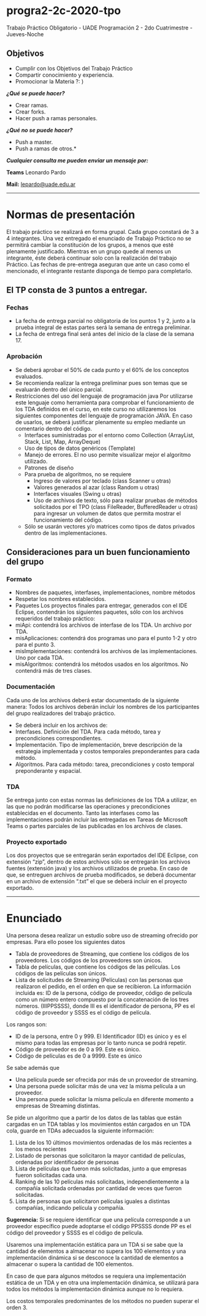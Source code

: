 # progra2-2c-2020-tpo
Trabajo Práctico Obligatorio - UADE Programación 2 - 2do Cuatrimestre - Jueves-Noche

## Objetivos

- Cumplir con los Objetivos del Trabajo Práctico
- Compartir conocimiento y experiencia.
- Promocionar la Materia ?: )


_**¿Qué se puede hacer?**_

- Crear ramas.
- Crear forks.
- Hacer push a ramas personales.


_**¿Qué no se puede hacer?**_

- Push a master.
- Push a ramas de otros.*

_**Cualquier consulta me pueden enviar un mensaje por:**_

**Teams** Leonardo Pardo

**Mail:** lepardo@uade.edu.ar

<hr>

# Normas de presentación
El trabajo práctico se realizará en forma grupal. Cada grupo constará de 3 a 4 integrantes.
Una vez entregado el enunciado de Trabajo Práctico no se permitirá cambiar la constitución de los grupos, a menos que esté plenamente justificado. Mientras en un grupo quede al menos un integrante, éste deberá continuar solo con la realización del trabajo Práctico. Las fechas de pre-entrega aseguran que ante un caso como el mencionado, el integrante restante disponga de tiempo para completarlo. 

## El TP consta de 3 puntos a entregar.

### Fechas
- La fecha de entrega parcial no obligatoria de los puntos 1 y 2, junto a la prueba integral de estas partes será la semana de entrega preliminar.
- La fecha de entrega final será antes del inicio de la clase de la semana 17.

### Aprobación
- Se deberá aprobar el 50% de cada punto y el 60% de los conceptos evaluados.
- Se recomienda realizar la entrega preliminar pues son temas que se evaluarán dentro del único parcial.
- Restricciones del uso del lenguaje de programación java
Por utilizarse este lenguaje como herramienta para comprobar el funcionamiento de los TDA definidos en el curso, en este curso no utilizaremos los siguientes componentes del lenguaje de programación JAVA. En caso de usarlos, se deberá justificar plenamente su empleo mediante un comentario dentro del código.
	- Interfaces suministradas por el entorno como Collection (ArrayList, Stack, List, Map, ArrayDeque)
	- Uso de tipos de datos genéricos (Template)
	- Manejo de errores. El no uso permite visualizar mejor el algoritmo utilizado.
	- Patrones de diseño
	- Para prueba de algoritmos, no se requiere
		- Ingreso de valores por teclado (class Scanner u otras)
		- Valores generados al azar (class Random u otras)
		- Interfaces visuales (Swing u otras)
		- Uso de archivos de texto, sólo para realizar pruebas de métodos solicitados por el TPO (class FileReader, BufferedReader u otras) para ingresar un volumen de datos que permita mostrar el funcionamiento del código.
	- Sólo se usarán vectores y/o matrices como tipos de datos privados dentro de las implementaciones.

## Consideraciones para un buen funcionamiento del grupo

### Formato
- Nombres de paquetes, interfases, implementaciones, nombre métodos
- Respetar los nombres establecidos.
- Paquetes
Los proyectos finales para entregar, generados con el IDE Eclipse, contendrán los siguientes paquetes, sólo con los archivos requeridos del trabajo práctico:
- miApi: contendrá los archivos de interfase de los TDA. Un archivo por TDA.
- misAplicaciones: contendrá dos programas uno para el punto 1-2 y otro para el punto 3.
- misImplementaciones: contendrá los archivos de las implementaciones. Uno por cada TDA.
- misAlgoritmos: contendrá los métodos usados en los algoritmos. No contendrá más de tres clases.

### Documentación
Cada uno de los archivos deberá estar documentado de la siguiente manera:
Todos los archivos deberán incluir los nombres de los participantes del grupo realizadores del trabajo práctico.
- Se deberá incluir en los archivos de:
- Interfases. Definición del TDA. Para cada método, tarea y precondiciones correspondientes.
- Implementación. Tipo de implementación, breve descripción de la estrategia implementada y costos temporales preponderantes para cada método.
- Algoritmos. Para cada método: tarea, precondiciones y costo temporal preponderante y espacial.

### TDA
Se entrega junto con estas normas las definiciones de los TDA a utilizar, en las que no podrán modificarse las operaciones y precondiciones establecidas en el documento.
Tanto las interfases como las implementaciones podrán incluir las entregadas en Tareas de Microsoft Teams o partes parciales de las publicadas en los archivos de clases.

### Proyecto exportado
Los dos proyectos que se entregarán serán exportados del IDE Eclipse, con extensión “zip”, dentro de estos archivos sólo se entregarán los archivos fuentes (extensión java) y los archivos utilizados de prueba.
En caso de que, se entreguen archivos de prueba modificados, se deberá documentar en un archivo de extensión “.txt” el que se deberá incluir en el proyecto exportado.

<hr>

# Enunciado
Una persona desea realizar un estudio sobre uso de streaming ofrecido por empresas. Para ello posee los siguientes datos
- Tabla de proveedores de Streaming, que contiene los códigos de los proveedores. Los códigos de los proveedores son únicos.
- Tabla de películas, que contiene los códigos de las películas. Los códigos de las películas son únicos.
- Lista de solicitudes de Streaming (Películas) con las personas que realizaron el pedido, en el orden en que se recibieron. La información incluida es: ID de la persona, código de proveedor, código de película como un número entero compuesto por la concatenación de los tres números. (IIIPPSSSS), donde III es el identificador de persona, PP es el código de proveedor y SSSS es el código de película.

Los rangos son:
- ID de la persona, entre 0 y 999. El Identificador (ID) es único y es el mismo para todas las empresas por lo tanto nunca se podrá repetir.
- Código de proveedor es de 0 a 99. Este es único.
- Código de películas es de 0 a 9999. Este es único

Se sabe además que
- Una película puede ser ofrecida por más de un proveedor de streaming.
- Una persona puede solicitar más de una vez la misma película a un proveedor.
- Una persona puede solicitar la misma película en diferente momento a empresas de Streaming distintas.

Se pide un algoritmo que a partir de los datos de las tablas que están cargadas en un TDA tablas y los movimientos están cargados en un TDA cola, guarde en TDAs adecuados la siguiente información:
1. Lista de los 10 últimos movimientos ordenadas de los más recientes a los menos recientes
2. Listado de personas que solicitaron la mayor cantidad de películas, ordenadas por identificador de personas
3. Lista de películas que fueron más solicitadas, junto a que empresas fueron solicitadas cada una.
4. Ranking de las 10 películas más solicitadas, independientemente a la compañía solicitada ordenadas por cantidad de veces que fueron solicitadas.
5. Lista de personas que solicitaron películas iguales a distintas compañías, indicando película y compañía.

**Sugerencia:** 
Si se requiere identificar que una película corresponde a un proveedor específico puede adoptarse el código PPSSSS donde PP es el código del proveedor y SSSS es el código de película.

Usaremos una implementación estática para un TDA si se sabe que la cantidad de elementos a almacenar no supera los 100 elementos y una implementación dinámica si se desconoce la cantidad de elementos a almacenar o supera la cantidad de 100 elementos.

En caso de que para algunos métodos se requiera una implementación estática de un TDA y en otra una implementación dinámica, se utilizará para todos los métodos la implementación dinámica aunque no lo requiera.

Los costos temporales predominantes de los métodos no pueden superar el orden 3.
